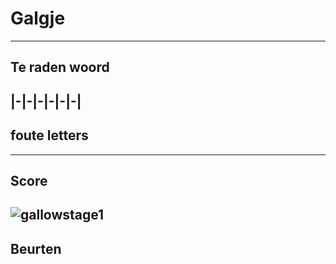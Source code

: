 # Galgje
---
## Te raden woord

|-|-|-|-|-|-|
---
## foute letters

---
## Score
![gallowstage1](./images/1.png)
---
## Beurten

